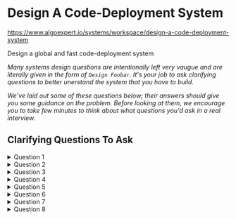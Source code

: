 # Design A Code-Deployment System

https://www.algoexpert.io/systems/workspace/design-a-code-deployment-system

Design a global and fast code-deployment system

*Many systems design questions are intentionally left very vaugue and are literally given in the form of `Design Foobar`. It's your job to ask clarifying questions to better unerstand the system that you have to build.*

*We've laid out some of these questions below; their answers should give you some guidance on the problem. Before looking at them, we encourage you to take few minutes to think about what questions you'd ask in a real interview.*

## Clarifying Questions To Ask

<details>
<summary>Question 1</summary>
**Q: What exactly do we mean by a code-deployment system? Are we talking about building, testing, and shipping code?**

A: We want to design a system that takes code, builds it into a binary (an opaque blob of data - the complied code), and deploys the result globally in an efficient and scalable way. We dont't need to worry about testing code; let's assume that's already covered.
</details>

<details>
<summary>Question 2</summary>
**Q: What part of the software-development liftcycle, so to speak, are we designing this for? Is this process of buiding and deploying code happening when code is being submitted for code review, when code is being merged into a codebase, or when code is being shipped?**

A: Once code is merged into the trunk or master branch of a central code repository, engineers should be able t o trigger a build and deploy that build(through a UI, which we're not designing). At that point, the code has already been reviewd and is ready to ship. So to clarify, we're not designing the system that handles code being submitted for review or being merged into a master branch - just the system that takes merged code, builds it, and deploys it.
</details>

<details>
<summary>Question 3</summary>
**Q: Are we essentially trying to shop code to production by sending it to, presumably, all of oyr application servers around the world?**

A: Yes, exactly.
</details>

<details>
<summary>Question 4</summary>
**Q: How many machaines are we deploying to? Are they located all over the world?**

A: We want this system to scale massively to hundreds of thousands of machies spread across 5-10 regions throughout the world.
</details>

<details>
<summary>Question 5</summary>
**Q: This sounds like an internal system. Is there any sense of urgency in deploying this code? Can we afford failures in the deploument process? How fast do we want a single deployment to take?**

A: This is an internal system, but we'll want to have decent availability. because many outages are resolved by rolling forward or rolling back buggy code, so this part of the infrestructure may be necessary to avoid certain terrible situations. In terms of failure tolerance, any build should eventually reach a SUCCESS or FAILURE state. Once a binary has been successfully built, it should be shippable to all machines globally within 30 minutes.
</details>

<details>
<summary>Question 6</summary>
**Q: So it sounds like we want our system to be available, but not necessarily highly available, we want a clear end-state for builds, and we want the entire process of building and deploying code to take roughly 30 minutes. Is that correct?**

A: Yes, that's correct.
</details>


<details>
<summary>Question 7</summary>
**Q: How often will we be building and deploying code, how long does it take to build code, and how big can the binaries that we'll be deploying get?**

A: Engineering teams deploy hundreds of services or web applications, thousands of times per day; building code can take up to 15 minutes; and the final binaries can reach sizes of up to 10GB. The fact that we might be dealing with hundreds of different applications shouldn't matter though; you're just designing the build pipeline and deployment system, which are agnostic to the types of applications that are getting deployed.
</details>


<details>
<summary>Question 8</summary>
**Q: When building code, how do we have access to the actual code? Is there some sort of reference that we can use to grab code to build?**

A: Yes; you can assume that you'll be building code from commits that have been merged into a master branch. These commits have SHA identifiers (effectively arbitrary strings) that you can use to download the code that needs to be built.
</details>